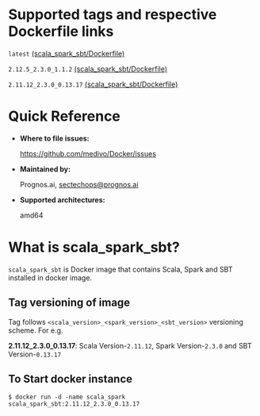 # Supported tags and respective Dockerfile links

`latest` [(scala_spark_sbt/Dockerfile)](https://github.com/medivo/Docker/blob/master/scala_spark_sbt/Dockerfile)
 
`2.12.5_2.3.0_1.1.2` [(scala_spark_sbt/Dockerfile)](https://github.com/medivo/Docker/blob/2.12.5_2.3.0_1.1.2/scala_spark_sbt/Dockerfile)
 
`2.11.12_2.3.0_0.13.17` [(scala_spark_sbt/Dockerfile)](https://github.com/medivo/Docker/blob/2.11.12_2.3.0_0.13.17/scala_spark_sbt/Dockerfile)

# Quick Reference
- **Where to file issues:**

    https://github.com/medivo/Docker/issues
    
- **Maintained by:**

    Prognos.ai, sectechops@prognos.ai

- **Supported architectures:**

    amd64

# What is scala_spark_sbt?

`scala_spark_sbt` is Docker image that contains Scala, Spark and SBT installed in docker image.

## Tag versioning of image

Tag follows `<scala_version>_<spark_version>_<sbt_version>` versioning scheme. For e.g.

**2.11.12_2.3.0_0.13.17**: Scala Version-`2.11.12`, Spark Version-`2.3.0` and SBT Version-`0.13.17`

## To Start docker instance

```
$ docker run -d -name scala_spark scala_spark_sbt:2.11.12_2.3.0_0.13.17
```

